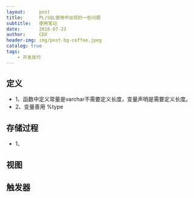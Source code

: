 ```yaml
---
layout:     post
title:      PL/SQL使用中出现的一些问题
subtitle:   使用笔记
date:       2018-07-23
author:     CDX
header-img: img/post-bg-coffee.jpeg
catalog: true
tags:
    - 开发技巧
---
```

##  定义
-   1、函数中定义常量是varchar不需要定义长度，变量声明是需要定义长度。
-   2、变量善用  %type
## 存储过程
-   1、
## 视图
## 触发器
## 